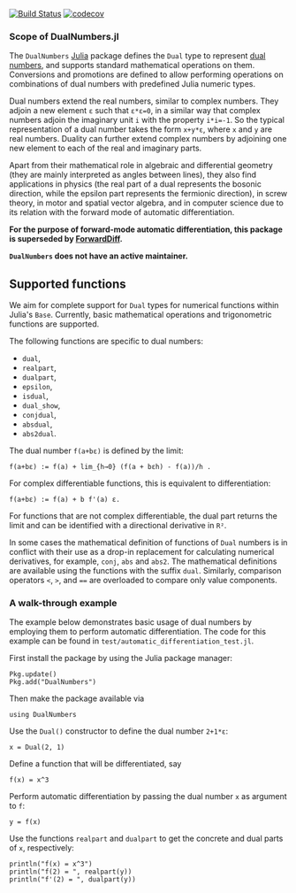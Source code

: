 [![Build Status](https://github.com/JuliaDiff/DualNumbers.jl/workflows/CI/badge.svg)](https://github.com/JuliaDiff/DualNumbers.jl/actions)
[![codecov](https://codecov.io/gh/JuliaDiff/DualNumbers.jl/branch/master/graph/badge.svg)](https://codecov.io/gh/JuliaDiff/DualNumbers.jl)


### Scope of DualNumbers.jl

The `DualNumbers` [Julia](http://julialang.org) package defines the `Dual` type
to represent [dual numbers](https://en.wikipedia.org/wiki/Dual_number), and
supports standard mathematical operations on them. Conversions and promotions
are defined to allow performing operations on combinations of dual numbers with
predefined Julia numeric types.

Dual numbers extend the real numbers, similar to complex numbers. They adjoin a
new element `ɛ` such that `ɛ*ɛ=0`, in a similar way that complex numbers
adjoin the imaginary unit `i` with the property `i*i=-1`. So the typical
representation of a dual number takes the form `x+y*ɛ`, where `x` and `y` are
real numbers. Duality can further extend complex numbers by adjoining one new
element to each of the real and imaginary parts.

Apart from their mathematical role in algebraic and differential geometry (they
are mainly interpreted as angles between lines), they also find applications in
physics (the real part of a dual represents the bosonic direction, while the
epsilon part represents the fermionic direction), in screw theory, in motor
and spatial vector algebra, and in computer science due to its relation with the
forward mode of automatic differentiation.

**For the purpose of forward-mode automatic differentiation, this package is
superseded by [ForwardDiff](https://github.com/JuliaDiff/ForwardDiff.jl).**

**`DualNumbers` does not have an active maintainer.**

## Supported functions

We aim for complete support for `Dual` types for numerical functions within Julia's
`Base`. Currently, basic mathematical operations and trigonometric functions are
supported.


The following functions are specific to dual numbers:
* `dual`,
* `realpart`,
* `dualpart`,
* `epsilon`,
* `isdual`,
* `dual_show`,
* `conjdual`,
* `absdual`,
* `abs2dual`.

The dual number `f(a+bɛ)` is defined by the limit:

    f(a+bɛ) := f(a) + lim_{h→0} (f(a + bɛh) - f(a))/h .

For complex differentiable functions, this is equivalent to differentiation:

    f(a+bɛ) := f(a) + b f'(a) ɛ.

For functions that are not complex differentiable, the dual part returns the limit
and can be identified with a directional derivative in `R²`.

In some cases the mathematical definition of functions of ``Dual`` numbers
is in conflict with their use as a drop-in replacement for calculating
numerical derivatives, for example, ``conj``, ``abs`` and ``abs2``. The mathematical
definitions are available using the functions with the suffix ``dual``.
Similarly, comparison operators ``<``, ``>``, and ``==`` are overloaded to compare only value
components.

### A walk-through example

The example below demonstrates basic usage of dual numbers by employing them to
perform automatic differentiation. The code for this example can be found in
`test/automatic_differentiation_test.jl`.

First install the package by using the Julia package manager:

    Pkg.update()
    Pkg.add("DualNumbers")

Then make the package available via

    using DualNumbers

Use the `Dual()` constructor to define the dual number `2+1*ɛ`:

    x = Dual(2, 1)

Define a function that will be differentiated, say

    f(x) = x^3

Perform automatic differentiation by passing the dual number `x` as argument to
`f`:

    y = f(x)

Use the functions `realpart` and `dualpart` to get the concrete and dual
parts of `x`, respectively:

    println("f(x) = x^3")
    println("f(2) = ", realpart(y))
    println("f'(2) = ", dualpart(y))
